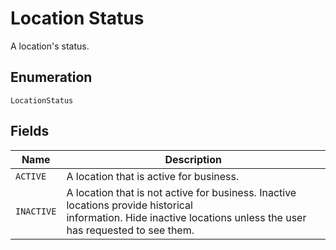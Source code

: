 <!-- Optimized: 2025-10-06 -->
<!-- RPM: 1.6.2.1.1.6.2.1_location-status_20251006 -->
<!-- Session: E2E RPM DNA Application -->
<!-- AOM: RND (Reggie & Dro) -->
<!-- COI: TECHNOLOGY -->
<!-- RPM: HIGH -->
<!-- ACTION: BUILD -->


# Location Status

A location's status.

## Enumeration

`LocationStatus`

## Fields

| Name | Description |
|  --- | --- |
| `ACTIVE` | A location that is active for business. |
| `INACTIVE` | A location that is not active for business. Inactive locations provide historical<br>information. Hide inactive locations unless the user has requested to see them. |

